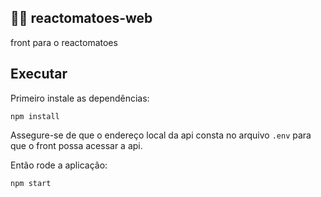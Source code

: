 ## 🍅🎥 reactomatoes-web

front para o reactomatoes

## Executar

Primeiro instale as dependências:

`npm install`

Assegure-se de que o endereço local da api consta no arquivo `.env` para que o front possa acessar a api.

Então rode a aplicação:

`npm start`
